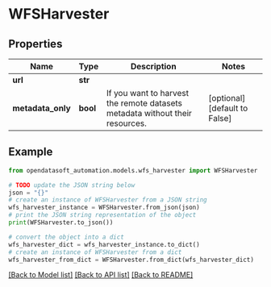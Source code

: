 # WFSHarvester


## Properties

Name | Type | Description | Notes
------------ | ------------- | ------------- | -------------
**url** | **str** |  | 
**metadata_only** | **bool** | If you want to harvest the remote datasets metadata without their resources. | [optional] [default to False]

## Example

```python
from opendatasoft_automation.models.wfs_harvester import WFSHarvester

# TODO update the JSON string below
json = "{}"
# create an instance of WFSHarvester from a JSON string
wfs_harvester_instance = WFSHarvester.from_json(json)
# print the JSON string representation of the object
print(WFSHarvester.to_json())

# convert the object into a dict
wfs_harvester_dict = wfs_harvester_instance.to_dict()
# create an instance of WFSHarvester from a dict
wfs_harvester_from_dict = WFSHarvester.from_dict(wfs_harvester_dict)
```
[[Back to Model list]](../README.md#documentation-for-models) [[Back to API list]](../README.md#documentation-for-api-endpoints) [[Back to README]](../README.md)


